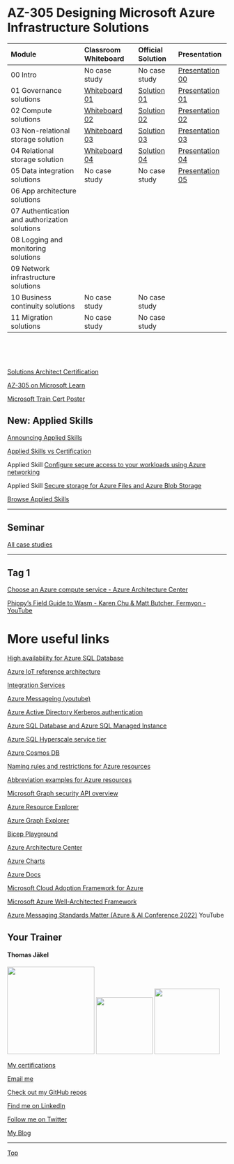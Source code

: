 # AZ-305 Designing Microsoft Azure Infrastructure Solutions


| Module  | Classroom Whiteboard | Official Solution | Presentation |
| :-------| :--------------------| :-----------------| :------------|
| 00 Intro                                     | No case study     | No case study   | [Presentation 00](https://github.com/www42/AZ-305/blob/646990edd682888976d1de3e4a3ff6ea581f7f30/Presentations/AZ-305_00.pdf) |
| 01 Governance solutions                      | [Whiteboard 01](https://github.com/www42/AZ-305/blob/c4a9654c0711e0f16849cadf82df6c777f87742d/Whiteboards/AZ-305%20Case%201.png) | [Solution 01](https://github.com/www42/AZ-305/blob/c72ef5f4563ce1483a66a138334f522b345b3bf2/Solutions/AZ-305T00A-ENU-StudentCaseStudySolutionHandout-Module01.pdf) | [Presentation 01](https://github.com/www42/AZ-305/blob/646990edd682888976d1de3e4a3ff6ea581f7f30/Presentations/AZ-305_01.pdf) |
| 02 Compute solutions                         | [Whiteboard 02](https://github.com/www42/AZ-305/blob/c4a9654c0711e0f16849cadf82df6c777f87742d/Whiteboards/AZ-305%20Case%202.png) | [Solution 02](https://github.com/www42/AZ-305/blob/c72ef5f4563ce1483a66a138334f522b345b3bf2/Solutions/AZ-305T00A-ENU-StudentCaseStudySolutionHandout-Module02.pdf) | [Presentation 02](https://github.com/www42/AZ-305/blob/c72ef5f4563ce1483a66a138334f522b345b3bf2/Presentations/AZ-305_02.pdf) |
| 03 Non-relational storage solution           | [Whiteboard 03](https://github.com/www42/AZ-305/blob/c4a9654c0711e0f16849cadf82df6c777f87742d/Whiteboards/AZ-305%20Case%203.png) | [Solution 03](https://github.com/www42/AZ-305/blob/c72ef5f4563ce1483a66a138334f522b345b3bf2/Solutions/AZ-305T00A-ENU-StudentCaseStudySolutionHandout-Module03.pdf) | [Presentation 03](https://github.com/www42/AZ-305/blob/c72ef5f4563ce1483a66a138334f522b345b3bf2/Presentations/AZ-305_03.pdf) |
| 04 Relational storage solution               | [Whiteboard 04](https://github.com/www42/AZ-305/blob/c4a9654c0711e0f16849cadf82df6c777f87742d/Whiteboards/AZ-305%20Case%204.png) | [Solution 04](https://github.com/www42/AZ-305/blob/c72ef5f4563ce1483a66a138334f522b345b3bf2/Solutions/AZ-305T00A-ENU-StudentCaseStudySolutionHandout-Module04.pdf) | [Presentation 04](https://github.com/www42/AZ-305/blob/a201837da9b885428468b8514fc2d1b2b4bcc739/Presentations/AZ-305_04.pdf) |
| 05 Data integration solutions                | No case study     | No case study   | [Presentation 05](https://github.com/www42/AZ-305/blob/0491bc9f55ec1b74b896fa33ba205d43e8294109/Presentations/AZ-305_05.pdf) |
| 06 App architecture solutions                |  |  |  |
| 07 Authentication and authorization solutions|  |  |  |
| 08 Logging and monitoring solutions          |  |  |  |
| 09 Network infrastructure  solutions         |  |  |  |
| 10 Business continuity solutions             | No case study     | No case study   |  |
| 11 Migration solutions                       | No case study     | No case study   |  |


<br>

<br>

<br>

[Solutions Architect Certification](https://docs.microsoft.com/en-us/learn/certifications/azure-solutions-architect/)

[AZ-305 on Microsoft Learn](https://aka.ms/AZ-305StudentMaterials)

[Microsoft Train Cert Poster](https://aka.ms/TrainCertPoster)


## New: Applied Skills

[Announcing Applied Skills](https://techcommunity.microsoft.com/t5/microsoft-learn-blog/announcing-microsoft-applied-skills-the-new-credentials-to/ba-p/3775645)

[Applied Skills vs Certification](https://aka.ms/ChooseYourMicrosoftCredential)

Applied Skill [Configure secure access to your workloads using Azure networking](https://learn.microsoft.com/en-us/credentials/applied-skills/configure-secure-workloads-use-azure-virtual-networking/)

Applied Skill [Secure storage for Azure Files and Azure Blob Storage](https://learn.microsoft.com/en-us/credentials/applied-skills/secure-storage-azure-files-azure-blob-storage/)

[Browse Applied Skills](https://learn.microsoft.com/en-us/credentials/browse/?credential_types=applied%20skills)


---



## Seminar 


[All case studies](https://microsoftlearning.github.io/AZ-305-DesigningMicrosoftAzureInfrastructureSolutions/)






---


## Tag 1

[Choose an Azure compute service - Azure Architecture Center](https://learn.microsoft.com/en-us/azure/architecture/guide/technology-choices/compute-decision-tree)

[Phippy’s Field Guide to Wasm - Karen Chu & Matt Butcher, Fermyon - YouTube](https://www.youtube.com/watch?v=eFE6yGufDAA)


# More useful links

[High availability for Azure SQL Database](https://learn.microsoft.com/en-us/azure/azure-sql/database/high-availability-sla?view=azuresql-db&tabs=azure-powershell)

[Azure IoT reference architecture](https://learn.microsoft.com/en-us/azure/architecture/reference-architectures/iot)

[Integration Services](https://azure.microsoft.com/en-us/products/category/integration/)

[Azure Messageing (youtube)](https://www.youtube.com/watch?v=FVOhLqE9fzw)


[Azure Active Directory Kerberos authentication](https://learn.microsoft.com/en-us/azure/storage/files/storage-files-identity-auth-hybrid-identities-enable?tabs=azure-portal#prerequisites)

[Azure SQL Database and Azure SQL Managed Instance](https://learn.microsoft.com/en-us/azure/azure-sql/database/features-comparison)

[Azure SQL Hyperscale service tier](https://learn.microsoft.com/en-us/azure/azure-sql/database/service-tier-hyperscale)

[Azure Cosmos DB](https://learn.microsoft.com/en-us/azure/cosmos-db/)


[Naming rules and restrictions for Azure resources](https://learn.microsoft.com/en-us/azure/azure-resource-manager/management/resource-name-rules)

[Abbreviation examples for Azure resources](https://learn.microsoft.com/en-us/azure/cloud-adoption-framework/ready/azure-best-practices/resource-abbreviations)

[Microsoft Graph security API overview](https://learn.microsoft.com/en-us/graph/security-concept-overview)

[Azure Resource Explorer](https://resources.azure.com/)

[Azure Graph Explorer](https://developer.microsoft.com/en-us/graph/graph-explorer)

[Bicep Playground](https://bicepdemo.z22.web.core.windows.net/)






[Azure Architecture Center](https://docs.microsoft.com/en-us/azure/architecture/)

[Azure Charts](https://https://azurecharts.com/)

[Azure Docs](https://https://docs.microsoft.com/en-us/azure/)

[Microsoft Cloud Adoption Framework for Azure](https://docs.microsoft.com/en-us/azure/cloud-adoption-framework/)

[Microsoft Azure Well-Architected Framework](https://docs.microsoft.com/en-us/azure/architecture/framework/)

[Azure Messaging Standards Matter (Azure & AI Conference 2022)](https://www.youtube.com/watch?v=FVOhLqE9fzw) YouTube




##  Your Trainer
#### Thomas Jäkel

<img src="https://download69118.blob.core.windows.net/anon/Profilbild.jpg" width="200"/>
<a href="https://www.credly.com/badges/466d883d-ecb7-4d26-902e-a97ea1492e4d/public_url"><img src="https://download69118.blob.core.windows.net/anon/microsoft-certified-trainer-2023-2024.png" width="130"/></a>
<a href="https://www.credly.com/badges/fc4737d8-923a-4d37-8f1a-497c08a7c1ff/public_url"><img src="https://download69118.blob.core.windows.net/anon/AAI-badge.png" width="150"/></a>

[My certifications](https://www.credly.com/users/thomas-jakel)

[Email me](mailto:thomas.jaekel@brainymotion.de?subject=AZ-305)

[Check out my GitHub repos](https://github.com/www42)

[Find me on LinkedIn](https://linkedin.com/in/tjkkll)

[Follow me on Twitter](https://twitter.com/tjkkll)

[My Blog](https://blog.az.training)

---

[Top](#az-305-designing-microsoft-azure-infrastructure-solutions)